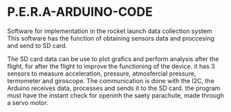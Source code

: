 # P.E.R.A-ARDUINO-CODE
 Software for implementation in the rocket launch data collection system
This software has the function of obtaining sensors data and proccesing and send to SD card.

The SD card data can be use to plot grafics and perform analysis after the flight, for after  the flight to improve the functioning of the device.
it has 3 sensors to measure acceleration, pressure, atmosfercial pressure, termometer and giroscope.
The communication is done with the I2C, the Arduino receives data, processes and sends it to the SD card.
the program must have the instant check for openinh the saety parachute, made through a servo motor.
